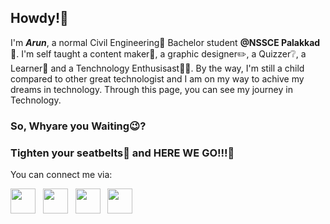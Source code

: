 ## Howdy!👋

I'm ***Arun***, a normal Civil Engineering👷 Bachelor student **@NSSCE Palakkad🏫**. I'm self taught a content maker📄, a graphic designer✏️, a Quizzer❔, a Learner📙 and a Tenchnology Enthusisast🧑‍💻. By the way, I'm still a child compared to other great technologist and I am on my way to achive my dreams in technology. Through this page, you can see my journey in Technology.

### So, Whyare you Waiting😉?
### Tighten your seatbelts💺 and HERE WE GO!!!🤩
You can connect me via:

<a href="https://www.instagram.com/_kryp_tonian__/"><img src="https://upload.wikimedia.org/wikipedia/commons/thumb/e/e7/Instagram_logo_2016.svg/2048px-Instagram_logo_2016.svg.png" width="40"></a> &nbsp; <a href="https://www.linkedin.com/in/arun-ghosh-a-3b7bb2250/"><img src="https://upload.wikimedia.org/wikipedia/commons/thumb/c/ca/LinkedIn_logo_initials.png/900px-LinkedIn_logo_initials.png?20140125013055" width="40"></a> &nbsp; <a href="https://medium.com/@_kryp_tonian__"><img src="https://upload.wikimedia.org/wikipedia/commons/thumb/f/fa/Medium_Logo.webp/220px-Medium_Logo.webp.png?20201209043112" width="40"></a> &nbsp; <a href="https://twitter.com/kryp_tonian_"><img src="https://upload.wikimedia.org/wikipedia/commons/6/6f/Logo_of_Twitter.svg" width="40"></a>
